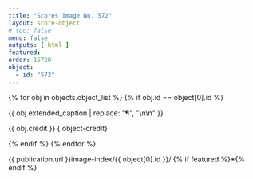 ```yaml
---
title: "Scores Image No. 572"
layout: score-object
# toc: false
menu: false
outputs: [ html ]
featured: 
order: 15720
object:
  - id: "572"
---
```


{% for obj in objects.object_list %}
{% if obj.id == object[0].id %}

{{ obj.extended_caption | replace: "¶", "\n\n" }}

{{ obj.credit }} {.object-credit}

{% endif %}
{% endfor %}

<div class="object-credit object-url is-print-only">

{{ publication.url }}image-index/{{ object[0].id }}/ {% if featured %}*{% endif %}

</div>
